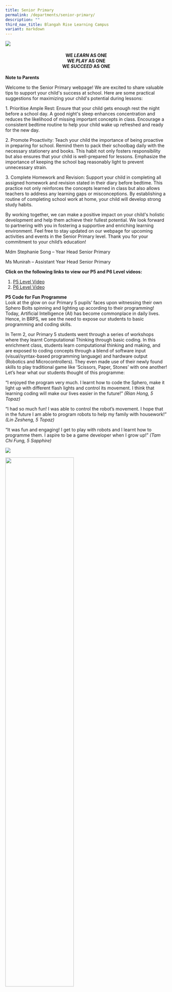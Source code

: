 ```yaml
---
title: Senior Primary
permalink: /departments/senior-primary/
description: ""
third_nav_title: Blangah Rise Learning Campus
variant: markdown
---
```

<img src="/images/SP-Level-photo2020.jpg">

<h4 style="text-align: center;"><strong>WE&nbsp;<em>LEARN</em>&nbsp;AS ONE<br></strong><strong>WE&nbsp;<em>PLAY</em>&nbsp;AS ONE<br></strong><strong>WE&nbsp;<em>SUCCEED</em>&nbsp;AS ONE</strong></h4>
<p><strong>Note to Parents<br></strong>
</p><p>Welcome to the Senior Primary webpage! We are excited to share valuable tips to support your child's success at school. Here are some practical suggestions for maximizing your child's potential during lessons:</p>
<p>1. Prioritise Ample Rest:
Ensure that your child gets enough rest the night before a school day. A good night's sleep enhances concentration and reduces the likelihood of missing important concepts in class. Encourage a consistent bedtime routine to help your child wake up refreshed and ready for the new day.</p>
<p>2.	Promote Proactivity:
Teach your child the importance of being proactive in preparing for school. Remind them to pack their schoolbag daily with the necessary stationery and books. This habit not only fosters responsibility but also ensures that your child is well-prepared for lessons. Emphasize the importance of keeping the school bag reasonably light to prevent unnecessary strain.</p>
<p>3.	Complete Homework and Revision: 
Support your child in completing all assigned homework and revision stated in their diary before bedtime. This practice not only reinforces the concepts learned in class but also allows teachers to address any learning gaps or misconceptions. By establishing a routine of completing school work at home, your child will develop strong study habits.</p>
<p>By working together, we can make a positive impact on your child's holistic development and help them achieve their fullest potential. We look forward to partnering with you in fostering a supportive and enriching learning environment. Feel free to stay updated on our webpage for upcoming activities and events in the Senior Primary level. Thank you for your commitment to your child’s education!</p>

Mdm Stephanie Song – Year Head Senior Primary

Ms Munirah – Assistant Year Head Senior Primary 


<p><strong>Click on the following links to view our P5 and P6 Level videos:</strong></p>
<ol>
<li><a href="https://youtu.be/kMVUIlRurwk?si=Zm6B27Hk4S9oPbT0">P5 Level Video</a></li>
<li><a href="https://youtu.be/XYeY2lS7BAs?si=7VcFMA93zDOVQQVD">P6 Level Video</a></li>
</ol>
<p><strong>P5 Code for Fun Programme<br></strong>Look at the glow on our Primary 5 pupils’ faces upon witnessing their own Sphero Bolts spinning and lighting up according to their programming! Today, Artificial Intelligence (AI) has become commonplace in daily lives. Hence, in BRPS, we see the need to expose our students to basic programming and coding skills.</p>
<p>In Term 2, our Primary 5 students went through a series of workshops where they learnt Computational Thinking through basic coding. In this enrichment class, students learn computational thinking and making, and are exposed to coding concepts through a blend of software input (visual/syntax-based programming language) and hardware output (Robotics and Microcontrollers). They even made use of their newly found skills to play traditional game like ‘Scissors, Paper, Stones’ with one another! Let’s hear what our students thought of this programme:</p>
<p>“I enjoyed the program very much. I learnt how to code the Sphero, make it light up with different flash lights and control its movement. I think that learning coding will make our lives easier in the future!”&nbsp;<em>(Rian Hong, 5 Topaz)</em></p>
<p>“I had so much fun! I was able to control the robot’s movement. I hope that in the future I am able to program robots to help my family with housework!” <em>(Lin Zesheng, 5 Topaz)</em></p>
<p>“It was fun and engaging! I get to play with robots and I learnt how to programme them. I aspire to be a game developer when I grow up!”&nbsp;<em>(Tam Chi Fung, 5 Sapphire)</em></p>
<img src="/images/senior1.png">
<p><img style="width: 65%;" src="/images/2024%20Photos/SP%20Webpage/Photo_7.jpg">
</p><p><strong>TSR Time in Senior Primary<br></strong>Teachers and students start a typical school day right by engaging in fun filled activities as well as meaningful conversations. During TSR time, teachers not only take the opportunity to bond with their students, they also create opportunities for students to build camaraderie amongst themselves. Teachers highlight positive behaviour displayed by pupils and affirmed their actions through a mixture of fun activities and conversations during this time.
‘TSR time is a great way to build meaningful relationships with my students. I am able to strengthen my bond with my class before the lesson and am able to interact freely with them. Most of all, it starts the day on a chirpy and engaging tone that keeps them motivated for the day’, quoted Ms Munirah!
</p>

<p>
<img style="width: 65%;" src="/images/2024%20Photos/SP%20Webpage/Photo_1.jpg">
</p>

<p>
<img style="width: 65%;" src="/images/2024%20Photos/SP%20Webpage/Photo_2.jpg">
</p>

<p>
<img style="width: 65%;" src="/images/2024%20Photos/SP%20Webpage/Photo_3.jpg">
</p>

<p>
<img style="width: 65%;" src="/images/2024%20Photos/SP%20Webpage/Photp_4.jpg">
</p>

<p>
<img style="width: 65%;" src="/images/2024%20Photos/SP%20Webpage/Photo_5.jpg">
</p>

<p>
<img style="width: 65%;" src="/images/2024%20Photos/SP%20Webpage/Photo_6.jpg">
</p>

<p><strong>P6 Motivation Camp<br></strong></p>
<p>Our annual Primary 6 Motivation camp kicked off on 21 March 2023 with the theme, “I Can’t, I Can, I Will”. The camp aimed not only to provide opportunities for the students to build camaraderie among one another, it was also designed to incorporate activities that would help build confidence.</p>
<p>On the first day of the camp, our students worked in their groups and used the concepts they learnt in their Science lessons to build a solar oven made of recycled materials. At the end of the project, they tested out their solar oven and even managed to melt some chocolate that they dipped with marshmallow. “I enjoyed the making of the solar oven! I was able to put my knowledge on Materials into good use in this experiment. The best thing is I was able to melt the chocolate and enjoy the marsh mallow candies at the end of the experiment.” shared Lucas from Primary 6 Sapphire.</p>
<p>On the second day of the camp, our students continued to challenge themselves and worked together to overcome many challenges in five different stations. The theme, “Reach For Your Goal”, put their teamwork skills to a test as they overcame challenges encountered in the five stations located around the school compound. The students relied on their strong bonds with their friends to overcome potential obstacles, even as the tasks provided opportunities for students to solve problems creatively.</p>
<p>It was heartening to see the students demonstrating virtues learnt throughout the camp! These are life skills that they would take them a long way even as they leave our gates.</p>

<p>
<img style="width: 65%;" src="/images/2024%20Photos/SP%20Webpage/Photo_H.jpg">
</p>

<p>
<img style="width: 65%;" src="/images/2024%20Photos/SP%20Webpage/Photo_G.jpg">
</p>
<p>
<img style="width: 65%;" src="/images/2024%20Photos/SP%20Webpage/Photo_F.jpg">
</p>
<p>
<img style="width: 65%;" src="/images/2024%20Photos/SP%20Webpage/Photo_E.jpg">
</p>
<p>
<img style="width: 65%;" src="/images/2024%20Photos/SP%20Webpage/Photo_D.jpg">
</p>
<p>
<img style="width: 65%;" src="/images/2024%20Photos/SP%20Webpage/Photo_A.jpg">
</p>
<p>
<img style="width: 65%;" src="/images/2024%20Photos/SP%20Webpage/Photo_B.jpg">
</p>
<p>
<img style="width: 65%;" src="/images/2024%20Photos/SP%20Webpage/Photo_C.jpg">
</p>


<p><strong>A glimpse into our Primary 5 and 6 classrooms<br></strong>A large amount of the student’s time is spent sitting in a classroom. It is important to make this learning space vibrant and inviting so that learning can take place in a comfortable and safe environment.</p>
<p>Our students and teachers take ownership of the classrooms that they used. They worked together to decorate and put up posters/notices in their classes. Let’s take a peek into the classrooms in the Senior Primary.&nbsp;</p>
<p>
<img style="width: 65%;" src="/images/20220131_090200-2048x1536.jpg">
</p>
<p>
<img style="width: 65%;" src="/images/20220131_094926-1-2048x1536.jpg">
</p>
<p>
<img style="width: 65%;" src="/images/20220131_095223-1937x2048.jpg">
</p>
<p>
<img style="width: 65%;" src="/images/PXL_20220128_003441169MP_-scaled.jpg">
</p>
<p>
<img style="width: 65%;" src="/images/PXL_20220128_003532615MP_-scaled.jpg">
</p>
<p>
<img style="width: 65%;" src="/images/PXL_20220128_040453154MP_-scaled.jpg">
</p>
<p>
<img style="width: 65%;" src="/images/PXL_20220128_040513008MP_-scaled.jpg">
</p>

<p><strong>Inter-House Games </strong></p>
<p>Experience the excitement of our Interhouse games on the final day of the term! Students came together in their respective houses for a thrilling round of floorball. It was heartening to witness the heartwarming sight of students showcasing sportsmanship and enthusiastically cheering each other on throughout the game.</p>
<p>
<img style="width: 65%;" src="/images/2024%20Photos/SP%20Webpage/IHG_1.jpg">
</p>
<p>
<img style="width: 65%;" src="/images/2024%20Photos/SP%20Webpage/IHG_2.jpg">
</p>
<p>
<img style="width: 65%;" src="/images/2024%20Photos/SP%20Webpage/IHG_3.jpg">
</p>
<p>
<img style="width: 65%;" src="/images/2024%20Photos/SP%20Webpage/IHG_4.jpg">
</p>


<p><strong>BRPS LOVES SINGAPORE: National Education Show<br></strong>A P5 student’s dream comes true! What could be more satisfying than to celebrate our country’s birthday together with thousands of people wishing our nation HAPPY BIRTHDAY! </p>

![](/images/2024%20Photos/SP%20Webpage/NE_1.jpg)

![](/images/2024%20Photos/SP%20Webpage/NE2.jpg)

![](/images/2024%20Photos/SP%20Webpage/NE3.jpg)

<p><strong>P5 Young Photographers Programme<br></strong>This is a structured 4-day programme that allows students to learn about the different skills needed in photography to take excellent pictures. After going through the theory lessons, our students are given the opportunity to do an outdoor shoot at Marina Barrage!</p>
<img src="/images/senior5.png">